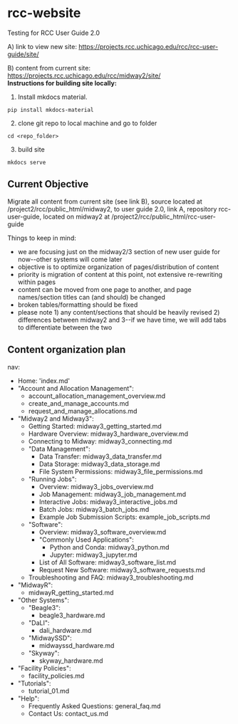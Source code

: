 # rcc-website
Testing for RCC User Guide 2.0

A) link to view new site: https://projects.rcc.uchicago.edu/rcc/rcc-user-guide/site/

B) content from current site: https://projects.rcc.uchicago.edu/rcc/midway2/site/   
**Instructions for building site locally:**

1. Install mkdocs material.
```
pip install mkdocs-material 
```
2. clone git repo to local machine and go to folder 
``` 
cd <repo_folder>
```
3. build site
```
mkdocs serve
```

## Current Objective

Migrate all content from current site (see link B), source located at /project2/rcc/public_html/midway2, to user guide 2.0, link A, repository rcc-user-guide, located on midway2 at /project2/rcc/public_html/rcc-user-guide

Things to keep in mind:
- we are focusing just on the midway2/3 section of new user guide for now--other systems will come later
- objective is to optimize organization of pages/distribution of content
- priority is migration of content at this point, not extensive re-rewriting within pages
- content can be moved from one page to another, and page names/section titles can (and should) be changed
- broken tables/formatting should be fixed 
- please note 1) any content/sections that should be heavily revised 2) differences between midway2 and 3--if we have time, we will add tabs to differentiate between the two



## Content organization plan

nav:
  - Home: 'index.md'
  - "Account and Allocation Management":
    - account_allocation_management_overview.md
    - create_and_manage_accounts.md
    - request_and_manage_allocations.md
  - "Midway2 and Midway3":
    - Getting Started: midway3_getting_started.md
    - Hardware Overview: midway3_hardware_overview.md
    - Connecting to Midway: midway3_connecting.md
    - "Data Management":
      - Data Transfer: midway3_data_transfer.md
      - Data Storage: midway3_data_storage.md
      - File System Permissions: midway3_file_permissions.md
    - "Running Jobs":
      - Overview: midway3_jobs_overview.md
      - Job Management: midway3_job_management.md
      - Interactive Jobs: midway3_interactive_jobs.md
      - Batch Jobs: midway3_batch_jobs.md
      - Example Job Submission Scripts: example_job_scripts.md
    - "Software":
      - Overview: midway3_software_overview.md
      - "Commonly Used Applications":
        - Python and Conda: midway3_python.md
        - Jupyter: midway3_jupyter.md
      - List of All Software: midway3_software_list.md
      - Request New Software: midway3_software_requests.md
    - Troubleshooting and FAQ: midway3_troubleshooting.md
  - "MidwayR":
      - midwayR_getting_started.md
  - "Other Systems":
    - "Beagle3":
      - beagle3_hardware.md
    - "DaLI":
      - dali_hardware.md
    - "MidwaySSD":
      - midwayssd_hardware.md
    - "Skyway":
      - skyway_hardware.md
  - "Facility Policies":
    - facility_policies.md
  - "Tutorials":
    - tutorial_01.md
  - "Help":
    - Frequently Asked Questions: general_faq.md
    - Contact Us: contact_us.md
